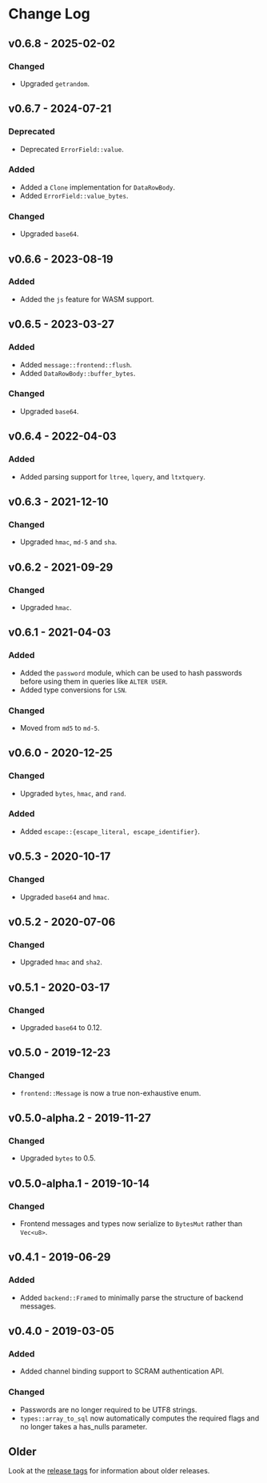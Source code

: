 # Change Log

## v0.6.8 - 2025-02-02

### Changed

* Upgraded `getrandom`.

## v0.6.7 - 2024-07-21

### Deprecated

* Deprecated `ErrorField::value`.

### Added

* Added a `Clone` implementation for `DataRowBody`.
* Added `ErrorField::value_bytes`.

### Changed

* Upgraded `base64`.

## v0.6.6 - 2023-08-19

### Added

* Added the `js` feature for WASM support.

## v0.6.5 - 2023-03-27

### Added

* Added `message::frontend::flush`.
* Added `DataRowBody::buffer_bytes`.

### Changed

* Upgraded `base64`.

## v0.6.4 - 2022-04-03

### Added

* Added parsing support for `ltree`, `lquery`, and `ltxtquery`.

## v0.6.3 - 2021-12-10

### Changed

* Upgraded `hmac`, `md-5` and `sha`.

## v0.6.2 - 2021-09-29

### Changed

* Upgraded `hmac`.

## v0.6.1 - 2021-04-03

### Added

* Added the `password` module, which can be used to hash passwords before using them in queries like `ALTER USER`.
* Added type conversions for `LSN`.

### Changed

* Moved from `md5` to `md-5`.

## v0.6.0 - 2020-12-25

### Changed

* Upgraded `bytes`, `hmac`, and `rand`.

### Added

* Added `escape::{escape_literal, escape_identifier}`.

## v0.5.3 - 2020-10-17

### Changed

* Upgraded `base64` and `hmac`.

## v0.5.2 - 2020-07-06

### Changed

* Upgraded `hmac` and `sha2`.

## v0.5.1 - 2020-03-17

### Changed

* Upgraded `base64` to 0.12.

## v0.5.0 - 2019-12-23

### Changed

* `frontend::Message` is now a true non-exhaustive enum.

## v0.5.0-alpha.2 - 2019-11-27

### Changed

* Upgraded `bytes` to 0.5.

## v0.5.0-alpha.1 - 2019-10-14

### Changed

* Frontend messages and types now serialize to `BytesMut` rather than `Vec<u8>`.

## v0.4.1 - 2019-06-29

### Added

* Added `backend::Framed` to minimally parse the structure of backend messages.

## v0.4.0 - 2019-03-05

### Added

* Added channel binding support to SCRAM authentication API.

### Changed

* Passwords are no longer required to be UTF8 strings.
* `types::array_to_sql` now automatically computes the required flags and no longer takes a has_nulls parameter.

## Older

Look at the [release tags] for information about older releases.

[release tags]: https://github.com/rust-postgres/rust-postgres/releases

